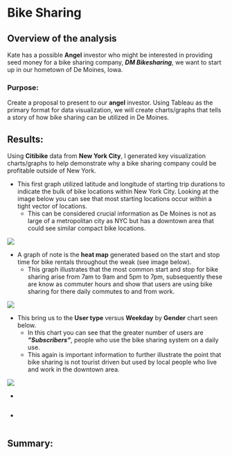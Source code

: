 # Bike Sharing

## Overview of the analysis
Kate has a possible **Angel** investor who might be interested in providing seed money for a bike sharing company, ***DM Bikesharing***, we want to start up in our hometown of De Moines, Iowa.

### Purpose:
Create a proposal to present to our **angel** investor. Using Tableau as the primary format for data visualization, we will create charts/graphs that tells a story of how bike sharing can be utilized in De Moines. 

## Results:
Using **Citibike** data from **New York City**, I generated key visualization charts/graphs to help demonstrate why a bike sharing company could be profitable outside of New York. 
- This first graph utilized latitude and longitude of starting trip durations to indicate the bulk of bike locations within New York City. Looking at the image below you can see that most starting locations occur within a tight vector of locations. 
  - This can be considered crucial information as De Moines is not as large of a metropolitan city as NYC but has a downtown area that could see similar compact bike locations. 

![]( https://github.com/Apollo619/bikesharing/blob/main/resources/lat%20long.PNG)

- A graph of note is the **heat map** generated based on the start and stop time for bike rentals throughout the weak (see image below). 
  - This graph illustrates that the most common start and stop for bike sharing arise from 7am to 9am and 5pm to 7pm, subsequently these are know as commuter hours and show that users are using bike sharing for there daily commutes to and from work. 

![]( https://github.com/Apollo619/bikesharing/blob/main/resources/heat%20map.PNG)

- This bring us to the **User type** versus **Weekday** by **Gender** chart seen below. 
  - In this chart you can see that the greater number of users are ***”Subscribers”***, people who use the bike sharing system on a daily use. 
  - This again is important information to further illustrate the point that bike sharing is not tourist driven but used by local people who live and work in the downtown area.  

![]( https://github.com/Apollo619/bikesharing/blob/main/resources/user%20type.PNG)

- 

![]()

- 

![]()


## Summary:


[](https://public.tableau.com/app/profile/ryan.meredith/viz/CitibikeAnalysis_16230869013610/NYCCitibikeAnalysis)
